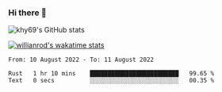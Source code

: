 ### Hi there 👋



![khy69's GitHub stats](https://github-readme-stats.vercel.app/api?username=khy69&show_icons=true&theme=tokyonight)


[![willianrod's wakatime stats](https://github-readme-stats.vercel.app/api/wakatime?username=khy69)](https://github.com/anuraghazra/github-readme-stats)

<!--START_SECTION:waka-->

```text
From: 10 August 2022 - To: 11 August 2022

Rust   1 hr 10 mins    █████████████████████████   99.65 %
Text   0 secs          ░░░░░░░░░░░░░░░░░░░░░░░░░   00.35 %
```

<!--END_SECTION:waka-->



<!--
**khy69/khy69** is a ✨ _special_ ✨ repository because its `README.md` (this file) appears on your GitHub profile.

Here are some ideas to get you started:

- 🔭 I’m currently working on ...
- 🌱 I’m currently learning ...
- 👯 I’m looking to collaborate on ...
- 🤔 I’m looking for help with ...
- 💬 Ask me about ...
- 📫 How to reach me: ...
- 😄 Pronouns: ...
- ⚡ Fun fact: ...
-->
